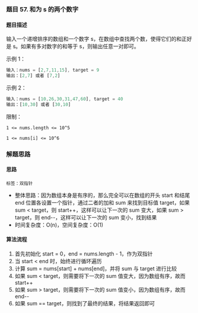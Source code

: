 ### 题目 57. 和为 s 的两个数字
#### 题目描述
输入一个递增排序的数组和一个数字 s，在数组中查找两个数，使得它们的和正好是 s。如果有多对数字的和等于 s，则输出任意一对即可。

示例 1：

```js
输入：nums = [2,7,11,15], target = 9
输出：[2,7] 或者 [7,2]
```
示例 2：

```js
输入：nums = [10,26,30,31,47,60], target = 40
输出：[10,30] 或者 [30,10]
```
限制：

`1 <= nums.length <= 10^5`

`1 <= nums[i] <= 10^6`
### 解题思路
#### 思路
`标签：双指针`
- 整体思路：因为数组本身是有序的，那么完全可以在数组的开头 start 和结尾 end 位置各设置一个指针，通过二者的加和 sum 来找到目标值 target，如果 sum < target，则 start++，这样可以让下一次的 sum 变大，如果 sum > target，则 end--，这样可以让下一次的 sum 变小，找到结果
- 时间复杂度：O(n)，空间复杂度：O(1)
#### 算法流程
1. 首先初始化 start = 0，end = nums.length - 1，作为双指针
2. 当 start < end 时，始终进行循环遍历
3. 计算 sum = nums[start] + nums[end]，并将 sum 与 target 进行比较
4. 如果 sum < target，则需要将下一次的 sum 值变大，因为数组有序，故而 start++
5. 如果 sum > target，则需要将下一次的 sum 值变小，因为数组有序，故而 end--
6. 如果 sum == target，则找到了最终的结果，将结果返回即可
